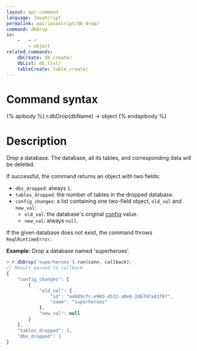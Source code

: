 ```yaml
---
layout: api-command
language: JavaScript
permalink: api/javascript/db_drop/
command: dbDrop
io:
    -   - r
        - object
related_commands:
    dbCreate: db_create/
    dbList: db_list/
    tableCreate: table_create/
---
```


# Command syntax #

{% apibody %}
r.dbDrop(dbName) &rarr; object
{% endapibody %}

# Description #

Drop a database. The database, all its tables, and corresponding data will be deleted.

If successful, the command returns an object with two fields:

* `dbs_dropped`: always `1`.
* `tables_dropped`: the number of tables in the dropped database.
* `config_changes`: a list containing one two-field object, `old_val` and `new_val`:
    * `old_val`: the database's original [config](/api/javascript/config) value.
    * `new_val`: always `null`.

If the given database does not exist, the command throws `ReqlRuntimeError`.

__Example:__ Drop a database named 'superheroes'.

```js
> r.dbDrop('superheroes').run(conn, callback);
// Result passed to callback
{
    "config_changes": [
        {
            "old_val": {
                "id": "e4689cfc-e903-4532-a0e6-2d6797a43f07",
                "name": "superheroes"
            },
            "new_val": null
        }
    ],
    "tables_dropped": 3,
    "dbs_dropped": 1
}
```

